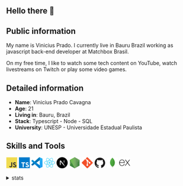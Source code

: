 ## Hello there 👋

## Public information

My name is Vinicius Prado. I currently live in Bauru Brazil working as javascript back-end developer at Matchbox Brasil.

On my free time, I like to watch some tech content on YouTube, watch livestreams on Twitch or play some video games.
## Detailed information

* **Name**: Vinicius Prado Cavagna
* **Age**: 21
* **Living in**: Bauru, Brazil
* **Stack**: Typescript - Node - SQL
* **University**: UNESP - Universidade Estadual Paulista

## Skills and Tools

<code><img height="30" src="https://raw.githubusercontent.com/devicons/devicon/master/icons/javascript/javascript-original.svg"></code>
<code><img height="30" src="https://raw.githubusercontent.com/devicons/devicon/master/icons/typescript/typescript-original.svg"></code>
<code><img height="30" src="https://raw.githubusercontent.com/github/explore/80688e429a7d4ef2fca1e82350fe8e3517d3494d/topics/visual-studio-code/visual-studio-code.png"></code>
<code><img height="30" src="https://raw.githubusercontent.com/devicons/devicon/master/icons/react/react-original.svg"></code>
<code><img height="30" src="https://raw.githubusercontent.com/devicons/devicon/daca2d1577e9ba62674a864f232320f03f0b6d5d/icons/nextjs/nextjs-original.svg"></code>
<code><img height="30" src="https://raw.githubusercontent.com/github/explore/80688e429a7d4ef2fca1e82350fe8e3517d3494d/topics/nodejs/nodejs.png"></code>
<code><img height="30" src="https://raw.githubusercontent.com/devicons/devicon/master/icons/git/git-plain.svg"></code>
<code><img height="30" src="https://github.com/devicons/devicon/blob/master/icons/github/github-original.svg"></code>
<code><img height="30" src="https://github.com/devicons/devicon/blob/master/icons/mongodb/mongodb-original.svg"></code>
<code><img height="30" src="https://github.com/devicons/devicon/blob/master/icons/express/express-original.svg"></code>

<details>
  <summary>stats</summary>
  
  
  ![stats](https://github-readme-stats.vercel.app/api?username=vprado-dev&show_icons=true&theme=tokyonight&include_all_commits=true&count_private=true&show_icons=true&hide_rank=false&icon_color=6381AF&hide_title=true&disable_animations=true)

 ![langs](https://github-readme-stats.vercel.app/api/top-langs/?username=vprado-dev&layout=compact&theme=tokyonight&include_all_commits=true&count_private=true&text_color=FFFF)
 
 [![wakatime](https://github-readme-stats.vercel.app/api/wakatime?username=vipra&layout=compact&theme=tokyonight&langs_count=5&text_color=FFFF)](https://wakatime.com/@vipra)
